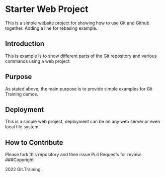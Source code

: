 # Starter Web Project

This is a simple website project for
showing how to use Git and Github together. Adding a line for rebasing example.

## Introduction

This is example is to show different parts
of the Git repository and various commands 
using a web project.

## Purpose

As stated above, the main purpose is to 
provide simple examples for Git Training demos.

## Deployment
This is a simple web project, deployment
can be on any web server or even local
file system.

## How to Contribute

Please fork this repository and then issue Pull Requests for review.
###Copyright

2022 Git.Training.
